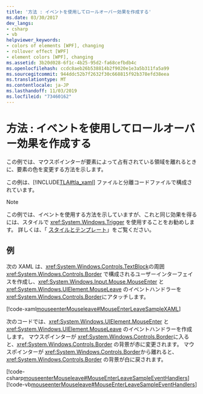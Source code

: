 ```yaml
---
title: '方法 : イベントを使用してロールオーバー効果を作成する'
ms.date: 03/30/2017
dev_langs:
- csharp
- vb
helpviewer_keywords:
- colors of elements [WPF], changing
- rollover effect [WPF]
- element colors [WPF], changing
ms.assetid: 3b20d028-6f1c-4b25-95d2-fa68cefbdb4c
ms.openlocfilehash: ccdc8aeb26b538814b2f9020e1e3a5b311fa5a99
ms.sourcegitcommit: 944ddc52b7f2632f30c668815f92b378efd38eea
ms.translationtype: MT
ms.contentlocale: ja-JP
ms.lasthandoff: 11/03/2019
ms.locfileid: "73460162"
---
```

# <a name="how-to-create-a-rollover-effect-using-events"></a>方法 : イベントを使用してロールオーバー効果を作成する
この例では、マウスポインターが要素によって占有されている領域を離れるときに、要素の色を変更する方法を示します。  
  
 この例は、[!INCLUDE[TLA#tla_xaml](../../../../includes/tlasharptla-xaml-md.md)] ファイルと分離コードファイルで構成されています。  
  
> [!NOTE]
> この例では、イベントを使用する方法を示していますが、これと同じ効果を得るには、スタイルで <xref:System.Windows.Trigger> を使用することをお勧めします。 詳しくは、「 [スタイルとテンプレート](../../../desktop-wpf/fundamentals/styles-templates-overview.md)」をご覧ください。  
  
## <a name="example"></a>例  
 次の XAML は、<xref:System.Windows.Controls.TextBlock>の周囲 <xref:System.Windows.Controls.Border> で構成されるユーザーインターフェイスを作成し、<xref:System.Windows.Input.Mouse.MouseEnter> と <xref:System.Windows.UIElement.MouseLeave> のイベントハンドラーを <xref:System.Windows.Controls.Border>にアタッチします。  
  
 [!code-xaml[mouseenterMouseleave#MouseEnterLeaveSampleXAML](~/samples/snippets/csharp/VS_Snippets_Wpf/mouseenterMouseleave/CSharp/Window1.xaml#mouseenterleavesamplexaml)]  
  
 次のコードでは、<xref:System.Windows.UIElement.MouseEnter> と <xref:System.Windows.UIElement.MouseLeave> のイベントハンドラーを作成します。  マウスポインターが <xref:System.Windows.Controls.Border>に入ると、<xref:System.Windows.Controls.Border> の背景が赤に変更されます。  マウスポインターが <xref:System.Windows.Controls.Border>から離れると、<xref:System.Windows.Controls.Border> の背景が白に戻されます。  
  
 [!code-csharp[mouseenterMouseleave#MouseEnterLeaveSampleEventHandlers](~/samples/snippets/csharp/VS_Snippets_Wpf/mouseenterMouseleave/CSharp/Window1.xaml.cs#mouseenterleavesampleeventhandlers)]
 [!code-vb[mouseenterMouseleave#MouseEnterLeaveSampleEventHandlers](~/samples/snippets/visualbasic/VS_Snippets_Wpf/mouseenterMouseleave/VisualBasic/Window1.xaml.vb#mouseenterleavesampleeventhandlers)]
